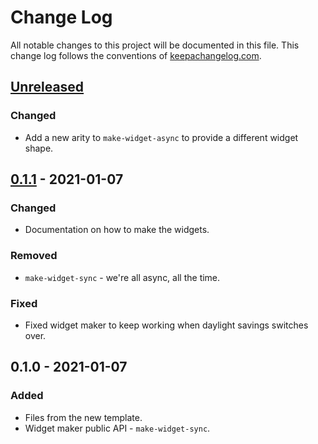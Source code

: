 # Change Log
All notable changes to this project will be documented in this file. This change log follows the conventions of [keepachangelog.com](http://keepachangelog.com/).

## [Unreleased]
### Changed
- Add a new arity to `make-widget-async` to provide a different widget shape.

## [0.1.1] - 2021-01-07
### Changed
- Documentation on how to make the widgets.

### Removed
- `make-widget-sync` - we're all async, all the time.

### Fixed
- Fixed widget maker to keep working when daylight savings switches over.

## 0.1.0 - 2021-01-07
### Added
- Files from the new template.
- Widget maker public API - `make-widget-sync`.

[Unreleased]: https://github.com/your-name/aoc2020-lessons/compare/0.1.1...HEAD
[0.1.1]: https://github.com/your-name/aoc2020-lessons/compare/0.1.0...0.1.1
